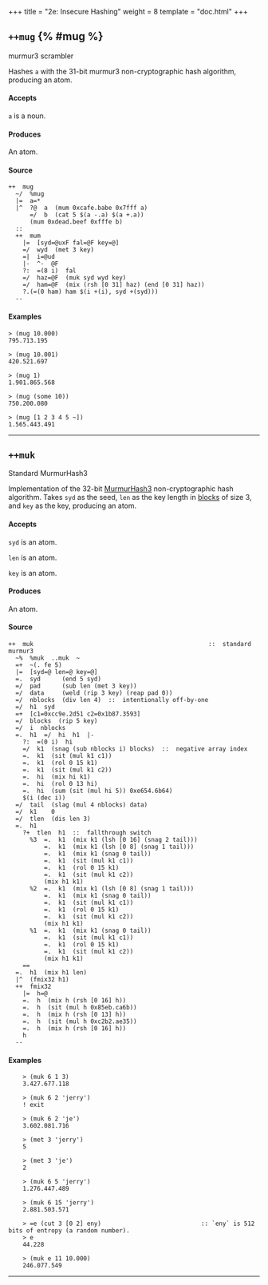+++
title = "2e: Insecure Hashing"
weight = 8
template = "doc.html"
+++

## `++mug` {% #mug %}

murmur3 scrambler

Hashes `a` with the 31-bit murmur3 non-cryptographic hash algorithm,
producing an atom.

#### Accepts

`a` is a noun.

#### Produces

An atom.

#### Source

```hoon
++  mug
  ~/  %mug
  |=  a=*
  |^  ?@  a  (mum 0xcafe.babe 0x7fff a)
      =/  b  (cat 5 $(a -.a) $(a +.a))
      (mum 0xdead.beef 0xfffe b)
  ::
  ++  mum
    |=  [syd=@uxF fal=@F key=@]
    =/  wyd  (met 3 key)
    =|  i=@ud
    |-  ^-  @F
    ?:  =(8 i)  fal
    =/  haz=@F  (muk syd wyd key)
    =/  ham=@F  (mix (rsh [0 31] haz) (end [0 31] haz))
    ?.(=(0 ham) ham $(i +(i), syd +(syd)))
  --
```

#### Examples

```
> (mug 10.000)
795.713.195
```

```
> (mug 10.001)
420.521.697
```

```
> (mug 1)
1.901.865.568
```

```
> (mug (some 10))
750.200.080
```

```
> (mug [1 2 3 4 5 ~])
1.565.443.491
```

---

## `++muk`

Standard MurmurHash3

Implementation of the 32-bit
[MurmurHash3](https://en.wikipedia.org/wiki/MurmurHash#Algorithm)
non-cryptographic hash algorithm. Takes `syd` as the seed, `len` as the key length
in [blocks](/reference/hoon/stdlib/2c) of size 3, and `key` as the key, producing an atom.

#### Accepts

`syd` is an atom.

`len` is an atom.

`key` is an atom.

#### Produces

An atom.

#### Source

```hoon
++  muk                                                 ::  standard murmur3
  ~%  %muk  ..muk  ~
  =+  ~(. fe 5)
  |=  [syd=@ len=@ key=@]
  =.  syd      (end 5 syd)
  =/  pad      (sub len (met 3 key))
  =/  data     (weld (rip 3 key) (reap pad 0))
  =/  nblocks  (div len 4)  ::  intentionally off-by-one
  =/  h1  syd
  =+  [c1=0xcc9e.2d51 c2=0x1b87.3593]
  =/  blocks  (rip 5 key)
  =/  i  nblocks
  =.  h1  =/  hi  h1  |-
    ?:  =(0 i)  hi
    =/  k1  (snag (sub nblocks i) blocks)  ::  negative array index
    =.  k1  (sit (mul k1 c1))
    =.  k1  (rol 0 15 k1)
    =.  k1  (sit (mul k1 c2))
    =.  hi  (mix hi k1)
    =.  hi  (rol 0 13 hi)
    =.  hi  (sum (sit (mul hi 5)) 0xe654.6b64)
    $(i (dec i))
  =/  tail  (slag (mul 4 nblocks) data)
  =/  k1    0
  =/  tlen  (dis len 3)
  =.  h1
    ?+  tlen  h1  ::  fallthrough switch
      %3  =.  k1  (mix k1 (lsh [0 16] (snag 2 tail)))
          =.  k1  (mix k1 (lsh [0 8] (snag 1 tail)))
          =.  k1  (mix k1 (snag 0 tail))
          =.  k1  (sit (mul k1 c1))
          =.  k1  (rol 0 15 k1)
          =.  k1  (sit (mul k1 c2))
          (mix h1 k1)
      %2  =.  k1  (mix k1 (lsh [0 8] (snag 1 tail)))
          =.  k1  (mix k1 (snag 0 tail))
          =.  k1  (sit (mul k1 c1))
          =.  k1  (rol 0 15 k1)
          =.  k1  (sit (mul k1 c2))
          (mix h1 k1)
      %1  =.  k1  (mix k1 (snag 0 tail))
          =.  k1  (sit (mul k1 c1))
          =.  k1  (rol 0 15 k1)
          =.  k1  (sit (mul k1 c2))
          (mix h1 k1)
    ==
  =.  h1  (mix h1 len)
  |^  (fmix32 h1)
  ++  fmix32
    |=  h=@
    =.  h  (mix h (rsh [0 16] h))
    =.  h  (sit (mul h 0x85eb.ca6b))
    =.  h  (mix h (rsh [0 13] h))
    =.  h  (sit (mul h 0xc2b2.ae35))
    =.  h  (mix h (rsh [0 16] h))
    h
  --
```

#### Examples

```
    > (muk 6 1 3)
    3.427.677.118

    > (muk 6 2 'jerry')
    ! exit

    > (muk 6 2 'je')
    3.602.081.716

    > (met 3 'jerry')
    5

    > (met 3 'je')
    2

    > (muk 6 5 'jerry')
    1.276.447.489

    > (muk 6 15 'jerry')
    2.881.503.571

    > =e (cut 3 [0 2] eny)                            :: `eny` is 512 bits of entropy (a random number).
    > e
    44.228

    > (muk e 11 10.000)
    246.077.549
```

---
